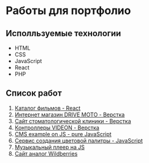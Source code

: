 # Работы для портфолио

## Исполльзуемые технологии
- HTML
- CSS
- JavaScript
- React
- PHP

## Список работ
1. [Каталог фильмов - React](http://example.com)
2. [Интернет магазин DRIVE MOTO - Верстка](http://example.com)
3. [Сайт стоматологической клиники - Верстка](http://example.com)
4. [Контроллеры VIDEON - Верстка](http://example.com)
5. [CMS example on JS - pure JavaScript](http://example.com)
6. [Сервис создания цветовой палитры - JavaScript](http://example.com)
7. [Музыкальный плеер на JS](http://example.com)
8. [Сайт аналог Wildberries](http://example.com)
